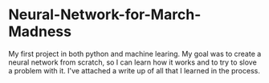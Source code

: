 # Neural-Network-for-March-Madness
My first project in both python and machine learing. My goal was to create a neural network from scratch, so I can learn how it works and to try to slove a problem with it. I've attached a write up of all that I learned in the process.
